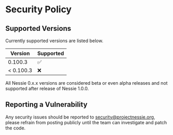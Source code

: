 # Security Policy

## Supported Versions

Currently supported versions are listed below.

| Version  | Supported          |
|----------|--------------------|
| 0.100.3   | :white_check_mark: |
| < 0.100.3 | :x:                |

All Nessie 0.x.x versions are considered beta or even alpha releases and not supported after
release of Nessie 1.0.0.

## Reporting a Vulnerability

Any security issues should be reported to security@projectnessie.org, please refrain from posting publicly until the team can investigate and patch the code.
